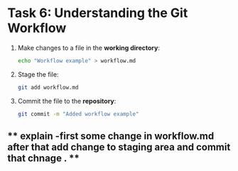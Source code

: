 # **Task 6: Understanding the Git Workflow** 
   1. Make changes to a file in the **working directory**:  
      ```bash
      echo "Workflow example" > workflow.md
      ```
   2. Stage the file:  
      ```bash
      git add workflow.md
      ```
   3. Commit the file to the **repository**:  
      ```bash
      git commit -m "Added workflow example"
      ```

   ## ** explain -first some change in  workflow.md after that add change to staging area and commit that chnage   . **

    